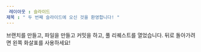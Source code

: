 ```yaml
---
 레이아웃 : 슬라이드 
제목 : " 두 번째 슬라이드에 오신 것을 환영합니다! "
---
```

브랜치를 만들고, 파일을 만들고 커밋을 하고, 풀 리퀘스트를 열었습니다.
뒤로 돌아가려면 왼쪽 화살표를 사용하세요!
